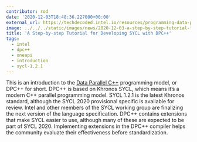 ```yaml
---
contributor: rod
date: '2020-12-03T18:48:36.227000+00:00'
external_url: https://techdecoded.intel.io/resources/programming-data-parallel-c/#gs.mflkxv
image: ../../../static/images/news/2020-12-03-a-step-by-step-tutorial-for-developing-sycl-with-dpc.webp
title: 'A Step-by-step Tutorial for Developing SYCL with DPC++'
tags:
  - intel
  - dpc++
  - oneapi
  - introduction
  - sycl-1.2.1
---
```


This is an introduction to the 
[Data Parallel C++](https://software.intel.com/content/www/us/en/develop/tools/oneapi/components/dpc-compiler.html)
programming model, or DPC++ for short. DPC++ is based on Khronos SYCL, which means it’s a modern C++ parallel
programming model. SYCL 1.2.1 is the latest Khronos standard, although the SYCL 2020 provisional specific is available
for review. Intel and other members of the SYCL working group are finalizing the next version of the language
specification. DPC++ contains extensions that make SYCL easier to use, although many of these are expected to be part of
SYCL 2020. Implementing extensions in the DPC++ compiler helps the community evaluate their effectiveness before
standardization.

